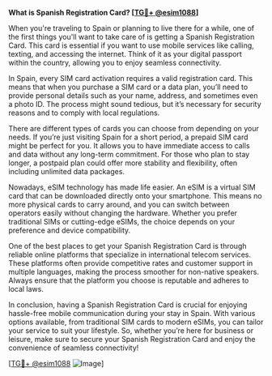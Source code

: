 **What is Spanish Registration Card? [[TG💪+ @esim1088](https://t.me/s/esim1088)]**

When you're traveling to Spain or planning to live there for a while, one of the first things you'll want to take care of is getting a Spanish Registration Card. This card is essential if you want to use mobile services like calling, texting, and accessing the internet. Think of it as your digital passport within the country, allowing you to enjoy seamless connectivity.

In Spain, every SIM card activation requires a valid registration card. This means that when you purchase a SIM card or a data plan, you’ll need to provide personal details such as your name, address, and sometimes even a photo ID. The process might sound tedious, but it’s necessary for security reasons and to comply with local regulations. 

There are different types of cards you can choose from depending on your needs. If you’re just visiting Spain for a short period, a prepaid SIM card might be perfect for you. It allows you to have immediate access to calls and data without any long-term commitment. For those who plan to stay longer, a postpaid plan could offer more stability and flexibility, often including unlimited data packages.

Nowadays, eSIM technology has made life easier. An eSIM is a virtual SIM card that can be downloaded directly onto your smartphone. This means no more physical cards to carry around, and you can switch between operators easily without changing the hardware. Whether you prefer traditional SIMs or cutting-edge eSIMs, the choice depends on your preference and device compatibility.

One of the best places to get your Spanish Registration Card is through reliable online platforms that specialize in international telecom services. These platforms often provide competitive rates and customer support in multiple languages, making the process smoother for non-native speakers. Always ensure that the platform you choose is reputable and adheres to local laws.

In conclusion, having a Spanish Registration Card is crucial for enjoying hassle-free mobile communication during your stay in Spain. With various options available, from traditional SIM cards to modern eSIMs, you can tailor your service to suit your lifestyle. So, whether you’re here for business or leisure, make sure to secure your Spanish Registration Card and enjoy the convenience of seamless connectivity! 

[[TG💪+ @esim1088](https://t.me/s/esim1088) ![Image](https://i.postimg.cc/Y0z9fWf4/image.png)]